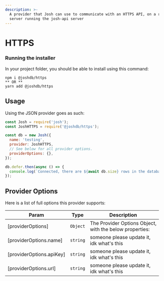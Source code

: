```yaml
---
description: >-
  A provider that Josh can use to communicate with an HTTPS API, on a remove
  server running the josh-api server
---
```


# HTTPS

### Running the installer

In your project folder, you should be able to install using this command:

```
npm i @joshdb/https
** OR **
yarn add @joshdb/https
```

## Usage

Using the JSON provider goes as such:

```js
const Josh = require('josh');
const JoshHTTPS = require('@joshdb/https');

const db = new Josh({
  name: 'testing',
  provider: JoshHTTPS,
  // See below for all provider options.
  providerOptions: {},
});

db.defer.then(async () => {
  console.log(`Connected, there are ${await db.size} rows in the database.`);
});
```

## Provider Options

Here is a list of full options this provider supports:

| Param                          | Type                 | Description                                                             |
| ------------------------------ | -------------------- | ----------------------------------------------------------------------- |
| [providerOptions]              | <code>Object</code>  | The Provider Options Object, with the below properties:                 |
| [providerOptions.name]         | <code>string</code>  | someone please update it, idk what's this                               |
| [providerOptions.apiKey]       | <code>string</code>  | someone please update it, idk what's this                               |
| [providerOptions.url]          | <code>string</code>  | someone please update it, idk what's this                               |

